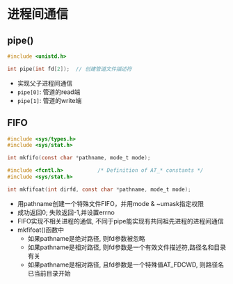 # 进程间通信

## pipe()

```c++
#include <unistd.h>

int pipe(int fd[2]);  // 创建管道文件描述符
```

- 实现父子进程间通信
- `pipe[0]`: 管道的read端
- `pipe[1]`: 管道的write端
  
## FIFO

```c
#include <sys/types.h>
#include <sys/stat.h>

int mkfifo(const char *pathname, mode_t mode);

#include <fcntl.h>           /* Definition of AT_* constants */
#include <sys/stat.h>

int mkfifoat(int dirfd, const char *pathname, mode_t mode);
```

- 用pathname创建一个特殊文件FIFO，并用mode & ~umask指定权限 
- 成功返回0; 失败返回-1,并设置errno
- FIFO实现不相关进程的通信, 不同于pipe能实现有共同祖先进程的进程间通信
- mkfifoat()函数中
  - 如果pathname是绝对路径, 则fd参数被忽略
  - 如果pathname是相对路径, 则fd参数是一个有效文件描述符,路径名和目录有关
  - 如果pathname是相对路径, 且fd参数是一个特殊值AT_FDCWD, 则路径名已当前目录开始